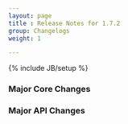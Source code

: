 ```yaml
---
layout: page
title : Release Notes for 1.7.2
group: Changelogs
weight: 1

---
```

{% include JB/setup %}


### Major Core Changes

### Major API Changes
